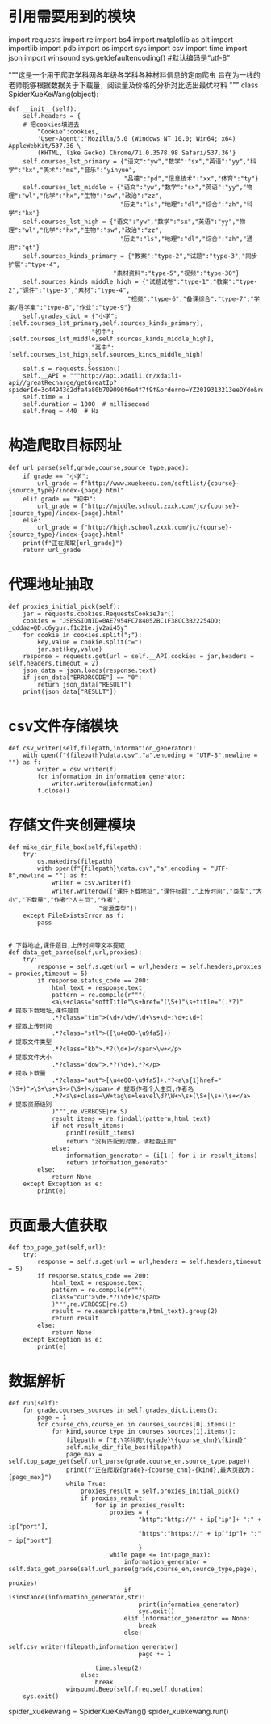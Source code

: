# 引用需要用到的模块
import requests
import re
import bs4
import matplotlib as plt
import importlib
import pdb
import os
import sys
import csv
import time
import json
import winsound
sys.getdefaultencoding()  #默认编码是“utf-8”

"""这是一个用于爬取学科网各年级各学科各种材料信息的定向爬虫
旨在为一线的老师能够根据数据关于下载量，阅读量及价格的分析对比选出最优材料
"""
class SpiderXueKeWang(object):
    
    def __init__(self):
        self.headers = {
        # 把cookies填进去
            "Cookie":cookies,
            'User-Agent':'Mozilla/5.0 (Windows NT 10.0; Win64; x64) AppleWebKit/537.36 \
            (KHTML, like Gecko) Chrome/71.0.3578.98 Safari/537.36'}
        self.courses_lst_primary = {"语文":"yw","数学":"sx","英语":"yy","科学":"kx","美术":"ms","音乐":"yinyue",
                                    "品德":"pd","信息技术":"xx","体育":"ty"}
        self.courses_lst_middle = {"语文":"yw","数学":"sx","英语":"yy","物理":"wl","化学":"hx","生物":"sw","政治":"zz",
                                   "历史":"ls","地理":"dl","综合":"zh","科学":"kx"}
        self.courses_lst_high = {"语文":"yw","数学":"sx","英语":"yy","物理":"wl","化学":"hx","生物":"sw","政治":"zz",
                                   "历史":"ls","地理":"dl","综合":"zh","通用":"qt"}
        self.sources_kinds_primary = {"教案":"type-2","试题":"type-3","同步扩展":"type-4",
                                 "素材资料":"type-5","视频":"type-30"}
        self.sources_kinds_middle_high = {"试题试卷":"type-1","教案":"type-2","课件":"type-3","素材":"type-4",
                                     "视频":"type-6","备课综合":"type-7","学案/导学案":"type-8","作业":"type-9"}
        self.grades_dict = {"小学":[self.courses_lst_primary,self.sources_kinds_primary],
                           "初中":[self.courses_lst_middle,self.sources_kinds_middle_high],
                           "高中":[self.courses_lst_high,self.sources_kinds_middle_high]
                          }
        self.s = requests.Session()
        self.__API = """http://api.xdaili.cn/xdaili-api//greatRecharge/getGreatIp?spiderId=3c44943c2dfa4a80b709090f6e4f7f9f&orderno=YZ2019313213eeDYdo&returnType=2&count=4"""
        self.time = 1
        self.duration = 1000  # millisecond
        self.freq = 440  # Hz
# 构造爬取目标网址
    def url_parse(self,grade,course,source_type,page):
        if grade == "小学":
            url_grade = f"http://www.xuekeedu.com/softlist/{course}-{source_type}/index-{page}.html"
        elif grade == "初中":
            url_grade = f"http://middle.school.zxxk.com/jc/{course}-{source_type}/index-{page}.html"
        else:
            url_grade = f"http://high.school.zxxk.com/jc/{course}-{source_type}/index-{page}.html"
        print(f"正在爬取{url_grade}")
        return url_grade
        
        
# 代理地址抽取
    def proxies_initial_pick(self):
        jar = requests.cookies.RequestsCookieJar()
        cookies = "JSESSIONID=0AE7954FC784052BC1F38CC3B22254DD; _qddaz=QD.c6ygur.f1c21e.jv2ai45y"
        for cookie in cookies.split(";"):
            key,value = cookie.split("=")
            jar.set(key,value)
        response = requests.get(url = self.__API,cookies = jar,headers = self.headers,timeout = 2)
        json_data = json.loads(response.text)
        if json_data["ERRORCODE"] == "0":
            return json_data["RESULT"]
        print(json_data["RESULT"])

        
# csv文件存储模块   
    def csv_writer(self,filepath,information_generator):
        with open(f"{filepath}\data.csv","a",encoding = "UTF-8",newline = "") as f:
            writer = csv.writer(f)
            for information in information_generator:
                writer.writerow(information)
            f.close()
        
# 存储文件夹创建模块    
    def mike_dir_file_box(self,filepath):
        try:
            os.makedirs(filepath)
            with open(f"{filepath}\data.csv","a",encoding = "UTF-8",newline = "") as f:
                writer = csv.writer(f)
                writer.writerow(["课件下载地址","课件标题","上传时间","类型","大小","下载量","作者个人主页","作者",
                             "资源类型"])
        except FileExistsError as f:
            pass
    
    
    # 下载地址,课件题目,上传时间等文本提取
    def data_get_parse(self,url,proxies):
        try:
            response = self.s.get(url = url,headers = self.headers,proxies = proxies,timeout = 5)
            if response.status_code == 200:
                html_text = response.text
                pattern = re.compile(r"""(
                <a\s+class="softTitle"\s+href="(\S+)"\s+title="(.*?)"                   # 提取下载地址,课件题目
                .*?class="tim">(\d+/\d+/\d+\s+\d+:\d+:\d+)                            # 提取上传时间
                .*?class="stl">([\u4e00-\u9fa5]+)                                           # 提取文件类型
                .*?class="kb">.*?(\d+)</span>\w+</p>                                        # 提取文件大小
                .*?class="dow">.*?(\d+).*?</p>                                              # 提取下载量
                .*?class="aut">[\u4e00-\u9fa5]+.*?<a\s{1}href="(\S+)">\S+\s+\S+>(\S+)</span> # 提取作者个人主页,作者名
                .*?<a\s+class=\W+tag\s+leavel\d?\W+>\s+(\S+|\s+)\s+</a>   # 提取资源级别
                )""",re.VERBOSE|re.S)
                result_items = re.findall(pattern,html_text)
                if not result_items:
                    print(result_items)
                    return "没有匹配到对象，请检查正则"
                else:
                    information_generator = (i[1:] for i in result_items)
                    return information_generator
            else:
                return None
        except Exception as e:
            print(e)
    
# 页面最大值获取
    def top_page_get(self,url):
        try:
            response = self.s.get(url = url,headers = self.headers,timeout = 5)
            if response.status_code == 200:
                html_text = response.text
                pattern = re.compile(r"""(
                class="cur">\d+.*?(\d+)</span>
                )""",re.VERBOSE|re.S)
                result = re.search(pattern,html_text).group(2)
                return result
            else:
                return None
        except Exception as e:
            print(e)
    
    
# 数据解析
    def run(self):
        for grade,courses_sources in self.grades_dict.items():
            page = 1
            for course_chn,course_en in courses_sources[0].items():
                for kind,source_type in courses_sources[1].items():
                    filepath = f"E:\学科网\{grade}\{course_chn}\{kind}"
                    self.mike_dir_file_box(filepath)
                    page_max = self.top_page_get(self.url_parse(grade,course_en,source_type,page))
                    print(f"正在爬取{grade}-{course_chn}-{kind},最大页数为：{page_max}")
                    while True:
                        proxies_result = self.proxies_initial_pick()
                        if proxies_result:
                            for ip in proxies_result:
                                proxies = {
                                        "http":"http://" + ip["ip"]+ ":" + ip["port"],
                                        "https":"https://" + ip["ip"]+ ":" + ip["port"]
                                        }
                                while page <= int(page_max):
                                    information_generator = self.data_get_parse(self.url_parse(grade,course_en,source_type,page),
                                                                                proxies)
                                    if isinstance(information_generator,str):
                                        print(information_generator)
                                        sys.exit()
                                    elif information_generator == None:
                                        break
                                    else:
                                        self.csv_writer(filepath,information_generator)
                                        page += 1
                                        
                            time.sleep(2)
                        else:
                            break
                    winsound.Beep(self.freq,self.duration)
        sys.exit()

spider_xuekewang = SpiderXueKeWang()
spider_xuekewang.run()
